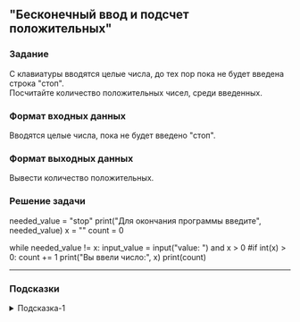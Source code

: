 ## "Бесконечный ввод и подсчет положительных"

### Задание

С клавиатуры вводятся целые числа, до тех пор пока не будет введена строка "стоп". \
Посчитайте количество положительных чисел, среди введенных.

### Формат входных данных

Вводятся целые числа, пока не будет введено "стоп".

### Формат выходных данных

Вывести количество положительных.

### Решение задачи

needed_value = "stop"
print("Для окончания программы введите", needed_value)
x = ""
count = 0

while needed_value != x:
    input_value = input("value: ") and x > 0
    #if int(x) > 0:
    count += 1
    print("Вы ввели число:", x)
    print(count)

---

### Подсказки

<details>
<summary>Подсказка-1</summary>
Смотри пример "Выполнение цикла пока не будет введено нужное значение"
</details>
